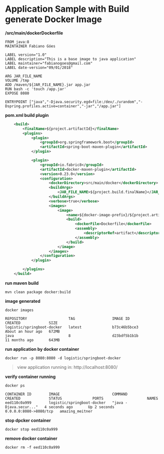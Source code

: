 # Application Sample with Build generate Docker Image

**/src/main/dockerDockerfile**

```
FROM java:8
MAINTAINER Fabiano Góes

LABEL version="1.0"
LABEL description="This is a base image to java application"
LABEL maintainer="fabianogoes@gmail.com"
LABEL date-version="09/01/2018"

ARG JAR_FILE_NAME
VOLUME /tmp
ADD /maven/${JAR_FILE_NAME}.jar app.jar
RUN bash -c 'touch /app.jar'
EXPOSE 8080

ENTRYPOINT ["java","-Djava.security.egd=file:/dev/./urandom","-Dspring.profiles.active=container","-jar","/app.jar"]
```

**pom.xml build plugin**

```xml
	<build>
		<finalName>${project.artifactId}</finalName>
		<plugins>
			<plugin>
				<groupId>org.springframework.boot</groupId>
				<artifactId>spring-boot-maven-plugin</artifactId>
			</plugin>

			<plugin>
				<groupId>io.fabric8</groupId>
				<artifactId>docker-maven-plugin</artifactId>
				<version>0.23.0</version>
				<configuration>
					<dockerDirectory>src/main/docker</dockerDirectory>
					<buildArgs>
						<JAR_FILE_NAME>${project.build.finalName}</JAR_FILE_NAME>
					</buildArgs>
					<verbose>true</verbose>
					<images>
						<image>
							<name>${docker-image-prefix}/${project.artifactId}</name>
							<build>
								<dockerFile>Dockerfile</dockerFile>
								<assembly>
									<descriptorRef>artifact</descriptorRef>
								</assembly>
							</build>
						</image>
					</images>
				</configuration>
			</plugin>

		</plugins>
	</build>
```

**run maven build**

```
mvn clean package docker:build
```

**image generated**

```
docker images

REPOSITORY                   TAG                 IMAGE ID            CREATED             SIZE
logistic/springboot-docker   latest              b73c46b5bce3        About an hour ago   672MB
java                         8                   d23bdf5b1b1b        11 months ago       643MB
```

**run application by docker container**

```
docker run -p 8080:8080 -d logistic/springboot-docker
```

> view application running in: http://localhost:8080/

**verify container running**

```
docker ps

CONTAINER ID        IMAGE                        COMMAND                  CREATED             STATUS              PORTS                    NAMES
eed110c0a999        logistic/springboot-docker   "java -Djava.secur..."   4 seconds ago       Up 2 seconds        0.0.0.0:8080->8080/tcp   amazing_meitner
```

**stop dpcker container**

```
docker stop eed110c0a999
```

**remove docker container**

```
docker rm -f eed110c0a999
```




